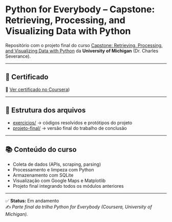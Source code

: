# Python for Everybody – Capstone: Retrieving, Processing, and Visualizing Data with Python

Repositório com o projeto final do curso [Capstone: Retrieving, Processing, and Visualizing Data with Python](https://www.coursera.org/learn/python-data-visualization) da **University of Michigan** (Dr. Charles Severance).

---

## 📜 Certificado
🔗 [Ver certificado no Coursera](https://www.coursera.org/account/accomplishments/specialization/20LE0S2QU2D9))

---

## 📂 Estrutura dos arquivos
- [exercicios/](exercicios) → códigos resolvidos e protótipos do projeto
- [projeto-final/](projeto-final) → versão final do trabalho de conclusão

---

## 📚 Conteúdo do curso
- Coleta de dados (APIs, scraping, parsing)
- Processamento e limpeza com Python
- Armazenamento com SQLite
- Visualização com Google Maps e Matplotlib
- Projeto final integrando todos os módulos anteriores

---

✅ **Status:** Em andamento  
✍️ *Parte final da trilha Python for Everybody (Coursera, University of Michigan).*

